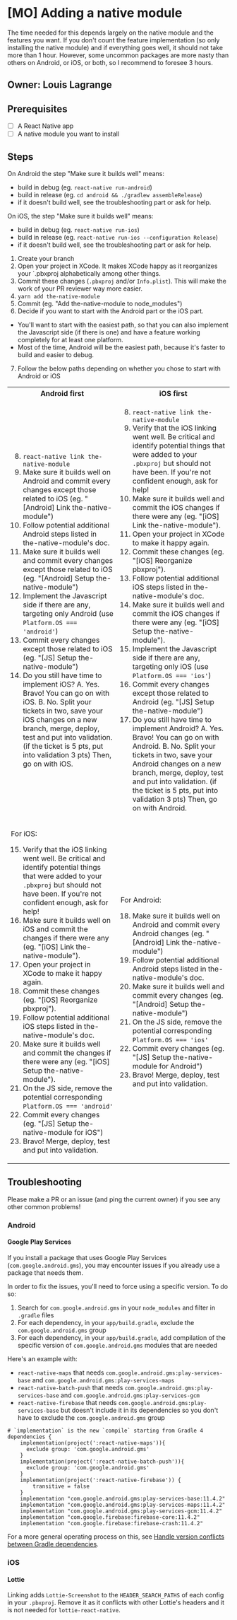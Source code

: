 # [MO] Adding a native module
The time needed for this depends largely on the native module and the features you want.
If you don't count the feature implementation (so only installing the native module) and if everything goes well, it should not take more than 1 hour.
However, some uncommon packages are more nasty than others on Android, or iOS, or both, so I recommend to foresee 3 hours.

## Owner: Louis Lagrange

## Prerequisites

- [ ] A React Native app
- [ ] A native module you want to install

## Steps
On Android the step "Make sure it builds well" means:
* build in debug (eg. `react-native run-android`)
* build in release (eg. `cd android && ./gradlew assembleRelease`)
* if it doesn't build well, see the troubleshooting part or ask for help.

On iOS, the step "Make sure it builds well" means:
* build in debug (eg. `react-native run-ios`)
* build in release (eg. `react-native run-ios --configuration Release`)
* if it doesn't build well, see the troubleshooting part or ask for help.

1. Create your branch
2. Open your project in XCode. It makes XCode happy as it reorganizes your `.pbxproj alphabetically among other things.
3. Commit these changes (`.pbxproj` and/or `Info.plist`). This will make the work of your PR reviewer way more easier.
4. `yarn add the-native-module`
5. Commit (eg. "Add the-native-module to node_modules")
6. Decide if you want to start with the Android part or the iOS part.
  * You'll want to start with the easiest path, so that you can also implement the Javascript side (if there is one) and have a feature working completely for at least one platform.
  * Most of the time, Android will be the easiest path, because it's faster to build and easier to debug.
7. Follow the below paths depending on whether you chose to start with Android or iOS

<table>
<tr>
<th>Android first</th>
<th>iOS first</th>
</tr>
<tr>
<td>

8. `react-native link the-native-module`
9. Make sure it builds well on Android and commit every changes except those related to iOS (eg. "[Android] Link the-native-module")
10. Follow potential additional Android steps listed in the-native-module's doc.
11. Make sure it builds well and commit every changes except those related to iOS (eg. "[Android] Setup the-native-module")
12. Implement the Javascript side if there are any, targeting only Android (use `Platform.OS === 'android'`)
13. Commit every changes except those related to iOS (eg. "[JS] Setup the-native-module")
14. Do you still have time to implement iOS? 
    A. Yes. Bravo! You can go on with iOS.
    B. No. Split your tickets in two, save your iOS changes on a new branch, merge, deploy, test and put into validation. (if the ticket is 5 pts, put into validation 3 pts) Then, go on with iOS.

</td>
<td>

8. `react-native link the-native-module`
9. Verify that the iOS linking went well. Be critical and identify potential things that were added to your `.pbxproj` but should not have been. If you're not confident enough, ask for help!
10. Make sure it builds well and commit the iOS changes if there were any (eg. "[iOS] Link the-native-module").
11. Open your project in XCode to make it happy again.
12. Commit these changes (eg. "[iOS] Reorganize pbxproj").
13. Follow potential additional iOS steps listed in the-native-module's doc.
14. Make sure it builds well and commit the iOS changes if there were any (eg. "[iOS] Setup the-native-module").
15. Implement the Javascript side if there are any, targeting only iOS (use `Platform.OS === 'ios'`)
16. Commit every changes except those related to Android (eg. "[JS] Setup the-native-module")
17. Do you still have time to implement Android? 
    A. Yes. Bravo! You can go on with Android.
    B. No. Split your tickets in two, save your Android changes on a new branch, merge, deploy, test and put into validation. (if the ticket is 5 pts, put into validation 3 pts) Then, go on with Android.

</td>
</tr>
<tr>
<td>

For iOS:

15. Verify that the iOS linking went well. Be critical and identify potential things that were added to your `.pbxproj` but should not have been. If you're not confident enough, ask for help!
16. Make sure it builds well on iOS and commit the changes if there were any (eg. "[iOS] Link the-native-module").
17. Open your project in XCode to make it happy again.
18. Commit these changes (eg. "[iOS] Reorganize pbxproj").
19. Follow potential additional iOS steps listed in the-native-module's doc.
20. Make sure it builds well and commit the changes if there were any (eg. "[iOS] Setup the-native-module").
21. On the JS side, remove the potential corresponding `Platform.OS === 'android'`
22. Commit every changes (eg. "[JS] Setup the-native-module for iOS")
23. Bravo! Merge, deploy, test and put into validation.


</td>
<td>

For Android:

18. Make sure it builds well on Android and commit every Android changes (eg. "[Android] Link the-native-module")
19. Follow potential additional Android steps listed in the-native-module's doc.
20. Make sure it builds well and commit every changes (eg. "[Android] Setup the-native-module")
21. On the JS side, remove the potential corresponding `Platform.OS === 'ios'`
22. Commit every changes (eg. "[JS] Setup the-native-module for Android")
23. Bravo! Merge, deploy, test and put into validation.

</td>
</tr>

</table>

## Troubleshooting
Please make a PR or an issue (and ping the current owner) if you see any other common problems!

### Android
#### Google Play Services
If you install a package that uses Google Play Services (`com.google.android.gms`), you may encounter issues if you already use a package that needs them.

In order to fix the issues, you'll need to force using a specific version. To do so:
1. Search for `com.google.android.gms` in your `node_modules` and filter in `.gradle` files
2. For each dependency, in your `app/build.gradle`, exclude the `com.google.android.gms` group
3. For each dependency, in your `app/build.gradle`, add compilation of the specific version of `com.google.android.gms` modules that are needed

Here's an example with:
* `react-native-maps` that needs `com.google.android.gms:play-services-base` and `com.google.android.gms:play-services-maps`
* `react-native-batch-push` that needs `com.google.android.gms:play-services-base` and `com.google.android.gms:play-services-gcm`
* `react-native-firebase` that needs `com.google.android.gms:play-services-base` but doesn't include it in its dependencies so you don't have to exclude the `com.google.android.gms` group

```
# `implementation` is the new `compile` starting from Gradle 4
dependencies {
    implementation(project(':react-native-maps')){
      exclude group: 'com.google.android.gms'
    }
    implementation(project(':react-native-batch-push')){
      exclude group: 'com.google.android.gms'
    }
    implementation(project(':react-native-firebase')) {
        transitive = false
    }
    implementation "com.google.android.gms:play-services-base:11.4.2"
    implementation "com.google.android.gms:play-services-maps:11.4.2"
    implementation "com.google.android.gms:play-services-gcm:11.4.2"
    implementation "com.google.firebase:firebase-core:11.4.2"
    implementation "com.google.firebase:firebase-crash:11.4.2"
```

For a more general operating process on this, see [Handle version conflicts between Gradle dependencies](https://bamtech.gitbooks.io/dev-standards/react-native/debugging/handle-gradle-dependencies-clash.mo.html).

### iOS
#### Lottie
Linking adds `Lottie-Screenshot` to the `HEADER_SEARCH_PATHS` of each config in your `.pbxproj`.
Remove it as it conflicts with other Lottie's headers and it is not needed for `lottie-react-native`.
